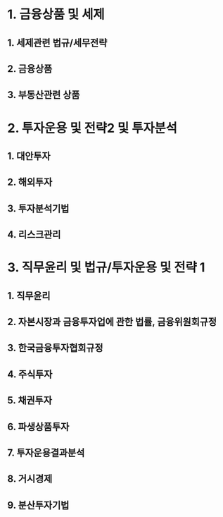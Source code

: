 
# 1. 금융상품 및 세제

## 1. 세제관련 법규/세무전략
## 2. 금융상품
## 3. 부동산관련 상품


# 2. 투자운용 및 전략2 및 투자분석
## 1. 대안투자
## 2. 해외투자
## 3. 투자분석기법
## 4. 리스크관리


# 3. 직무윤리 및 법규/투자운용 및 전략 1
## 1. 직무윤리
## 2. 자본시장과 금융투자업에 관한 법률, 금융위원회규정

## 3. 한국금융투자협회규정

## 4. 주식투자

## 5. 채권투자

## 6. 파생상품투자

## 7. 투자운용결과분석

## 8. 거시경제

## 9. 분산투자기법